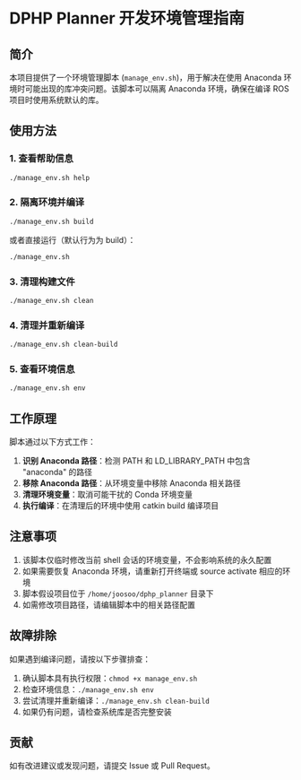 # DPHP Planner 开发环境管理指南

## 简介

本项目提供了一个环境管理脚本 (`manage_env.sh`)，用于解决在使用 Anaconda 环境时可能出现的库冲突问题。该脚本可以隔离 Anaconda 环境，确保在编译 ROS 项目时使用系统默认的库。

## 使用方法

### 1. 查看帮助信息

```bash
./manage_env.sh help
```

### 2. 隔离环境并编译

```bash
./manage_env.sh build
```

或者直接运行（默认行为为 build）：

```bash
./manage_env.sh
```

### 3. 清理构建文件

```bash
./manage_env.sh clean
```

### 4. 清理并重新编译

```bash
./manage_env.sh clean-build
```

### 5. 查看环境信息

```bash
./manage_env.sh env
```

## 工作原理

脚本通过以下方式工作：

1. **识别 Anaconda 路径**：检测 PATH 和 LD_LIBRARY_PATH 中包含 "anaconda" 的路径
2. **移除 Anaconda 路径**：从环境变量中移除 Anaconda 相关路径
3. **清理环境变量**：取消可能干扰的 Conda 环境变量
4. **执行编译**：在清理后的环境中使用 catkin build 编译项目

## 注意事项

1. 该脚本仅临时修改当前 shell 会话的环境变量，不会影响系统的永久配置
2. 如果需要恢复 Anaconda 环境，请重新打开终端或 source activate 相应的环境
3. 脚本假设项目位于 `/home/joosoo/dphp_planner` 目录下
4. 如需修改项目路径，请编辑脚本中的相关路径配置

## 故障排除

如果遇到编译问题，请按以下步骤排查：

1. 确认脚本具有执行权限：`chmod +x manage_env.sh`
2. 检查环境信息：`./manage_env.sh env`
3. 尝试清理并重新编译：`./manage_env.sh clean-build`
4. 如果仍有问题，请检查系统库是否完整安装

## 贡献

如有改进建议或发现问题，请提交 Issue 或 Pull Request。